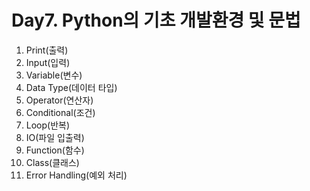 # Day7. Python의 기초 개발환경 및 문법

1. Print(출력)
2. Input(입력)
3. Variable(변수)
4. Data Type(데이터 타입)
5. Operator(연산자)
6. Conditional(조건)
7. Loop(반복)
8. IO(파일 입출력)
9. Function(함수)
10. Class(클래스)
11. Error Handling(예외 처리)
